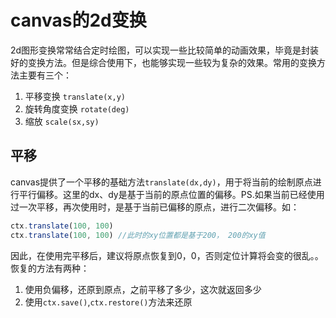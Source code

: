 # canvas的2d变换

2d图形变换常常结合定时绘图，可以实现一些比较简单的动画效果，毕竟是封装好的变换方法。但是综合使用下，也能够实现一些较为复杂的效果。常用的变换方法主要有三个：  
1. 平移变换 `translate(x,y)`
2. 旋转角度变换 `rotate(deg)`
3. 缩放 `scale(sx,sy)`

## 平移
canvas提供了一个平移的基础方法`translate(dx,dy)`，用于将当前的绘制原点进行平行偏移。这里的dx、dy是基于当前的原点位置的偏移。PS.如果当前已经使用过一次平移，再次使用时，是基于当前已偏移的原点，进行二次偏移。如：
```js
ctx.translate(100, 100)
ctx.translate(100, 100) //此时的xy位置都是基于200， 200的xy值
```

因此，在使用完平移后，建议将原点恢复到0，0，否则定位计算将会变的很乱。。
恢复的方法有两种：
1. 使用负偏移，还原到原点，之前平移了多少，这次就返回多少
2. 使用`ctx.save()`,`ctx.restore()`方法来还原